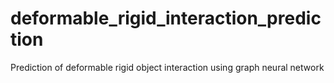 # deformable_rigid_interaction_prediction
Prediction of deformable rigid object interaction using graph neural network

